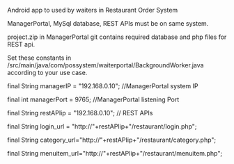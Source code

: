 Android app to used by waiters in Restaurant Order System

ManagerPortal, MySql database, REST APIs must be on same system.

project.zip in ManagerPortal git contains required database and php files for REST api.

Set these constants in /src/main/java/com/possystem/waiterportal/BackgroundWorker.java according to your use case.

final String managerIP = "192.168.0.10"; //ManagerPortal system IP

final int managerPort = 9765; //ManagerPortal listening Port

final String restAPIip = "192.168.0.10";  // REST APIs 

final String login_url = "http://"+restAPIip+"/restaurant/login.php";

final String category_url="http://"+restAPIip+"/restaurant/category.php";

final String menuitem_url="http://"+restAPIip+"/restaurant/menuitem.php";